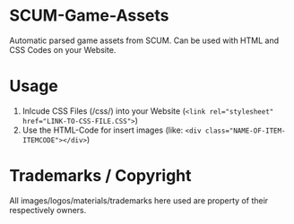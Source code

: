 # SCUM-Game-Assets
Automatic parsed game assets from SCUM. Can be used with HTML and CSS Codes on your Website.
# Usage
1. Inlcude CSS Files (/css/) into your Website (```<link rel="stylesheet" href="LINK-TO-CSS-FILE.CSS">```)
2. Use the HTML-Code for insert images (like: ```<div class="NAME-OF-ITEM-ITEMCODE"></div>```)
# Trademarks / Copyright
All images/logos/materials/trademarks here used are property of their respectively owners.
